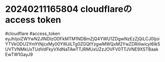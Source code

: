 
# 20240211165804 cloudflareのaccess token
#cloudflare  #access_token
 eyJhIjoiZWYwN2JlNDIzODFkMTM1NDBmZjQ4YWU1ZDgwNzEzZjQiLCJ0IjoiYTVkODU2YmYtNjcxMy00YWJiLTg0ZGQtYzgwMWQxM2YwZDRiIiwicyI6Ik5UVTVNMkUxTUdVdFkyVXdNaTAwTTJRMUxUZzJOVFV0TTJVNE9XSTBaakEwTW1GayJ9
